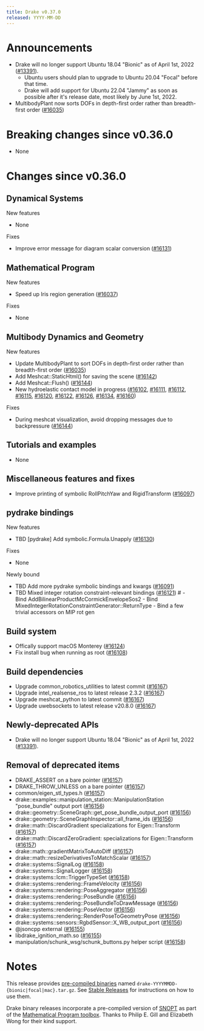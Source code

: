```yaml
---
title: Drake v0.37.0
released: YYYY-MM-DD
---
```


# Announcements

* Drake will no longer support Ubuntu 18.04 "Bionic" as of April 1st, 2022
  ([#13391][_#13391]).
  * Ubuntu users should plan to upgrade to Ubuntu 20.04 "Focal" before that
    time.
  * Drake will add support for Ubuntu 22.04 "Jammy" as soon as possible
    after it's release date, most likely by June 1st, 2022.
* MultibodyPlant now sorts DOFs in depth-first order rather than breadth-first order ([#16035][_#16035])

# Breaking changes since v0.36.0

* None

# Changes since v0.36.0

## Dynamical Systems

<!-- <relnotes for systems go here> -->

New features

* None

Fixes

* Improve error message for diagram scalar conversion ([#16131][_#16131])

## Mathematical Program

<!-- <relnotes for solvers go here> -->

New features

* Speed up Iris region generation ([#16037][_#16037])

Fixes

* None

## Multibody Dynamics and Geometry

<!-- <relnotes for geometry,multibody go here> -->

New features

* Update MultibodyPlant to sort DOFs in depth-first order rather than breadth-first order ([#16035][_#16035])
* Add Meshcat::StaticHtml() for saving the scene ([#16142][_#16142])
* Add Meshcat::Flush() ([#16144][_#16144])
* New hydroelastic contact model in progress ([#16102][_#16102], [#16111][_#16111], [#16112][_#16112], [#16115][_#16115], [#16120][_#16120], [#16122][_#16122], [#16126][_#16126], [#16134][_#16134], [#16160][_#16160])

Fixes

* During meshcat visualization, avoid dropping messages due to backpressure ([#16144][_#16144])

## Tutorials and examples

<!-- <relnotes for examples,tutorials go here> -->

* None

## Miscellaneous features and fixes

<!-- <relnotes for common,math,lcm,lcmtypes,manipulation,perception go here> -->

* Improve printing of symbolic RollPitchYaw and RigidTransform ([#16097][_#16097])

## pydrake bindings

<!-- <relnotes for bindings go here> -->

New features

* TBD [pydrake] Add symbolic.Formula.Unapply ([#16130][_#16130])

Fixes

* None

Newly bound

* TBD Add more pydrake symbolic bindings and kwargs ([#16091][_#16091])
* TBD Mixed integer rotation constraint-relevant bindings ([#16121][_#16121])  # - Bind AddBilinearProductMcCormickEnvelopeSos2 - Bind MixedIntegerRotationConstraintGenerator::ReturnType - Bind a few trivial accessors on MIP rot gen

## Build system

<!-- <relnotes for cmake,doc,setup,third_party,tools go here> -->

* Offically support macOS Monterey ([#16124][_#16124])
* Fix install bug when running as root ([#16108][_#16108])

## Build dependencies

<!-- Manually relocate any "Upgrade foo_external to latest" lines to here, -->
<!-- and then sort them alphabetically. -->

* Upgrade common_robotics_utilities to latest commit ([#16167][_#16167])
* Upgrade intel_realsense_ros to latest release 2.3.2 ([#16167][_#16167])
* Upgrade meshcat_python to latest commit ([#16167][_#16167])
* Upgrade uwebsockets to latest release v20.8.0 ([#16167][_#16167])

## Newly-deprecated APIs

* Drake will no longer support Ubuntu 18.04 "Bionic" as of April 1st, 2022 ([#13391][_#13391]).

## Removal of deprecated items

* DRAKE_ASSERT on a bare pointer ([#16157][_#16157])
* DRAKE_THROW_UNLESS on a bare pointer ([#16157][_#16157])
* common/eigen_stl_types.h ([#16157][_#16157])
* drake::examples::manipulation_station::ManipulationStation "pose_bundle" output port ([#16156][_#16156])
* drake::geometry::SceneGraph::get_pose_bundle_output_port ([#16156][_#16156])
* drake::geometry::SceneGraphInspector::all_frame_ids ([#16156][_#16156])
* drake::math::DiscardGradient specializations for Eigen::Transform ([#16157][_#16157])
* drake::math::DiscardZeroGradient: specializations for Eigen::Transform ([#16157][_#16157])
* drake::math::gradientMatrixToAutoDiff ([#16157][_#16157])
* drake::math::resizeDerivativesToMatchScalar ([#16157][_#16157])
* drake::systems::SignalLog ([#16158][_#16158])
* drake::systems::SignalLogger ([#16158][_#16158])
* drake::systems::lcm::TriggerTypeSet ([#16158][_#16158])
* drake::systems::rendering::FrameVelocity ([#16156][_#16156])
* drake::systems::rendering::PoseAggregator ([#16156][_#16156])
* drake::systems::rendering::PoseBundle ([#16156][_#16156])
* drake::systems::rendering::PoseBundleToDrawMessage ([#16156][_#16156])
* drake::systems::rendering::PoseVector ([#16156][_#16156])
* drake::systems::rendering::RenderPoseToGeometryPose ([#16156][_#16156])
* drake::systems::sensors::RgbdSensor::X_WB_output_port ([#16156][_#16156])
* @jsoncpp external ([#16155][_#16155])
* libdrake_ignition_math.so ([#16155][_#16155])
* manipulation/schunk_wsg/schunk_buttons.py helper script ([#16158][_#16158])

# Notes

This release provides [pre-compiled binaries](https://github.com/RobotLocomotion/drake/releases/tag/v0.37.0) named
``drake-YYYYMMDD-{bionic|focal|mac}.tar.gz``. See [Stable Releases](/from_binary.html#stable-releases) for instructions on how to use them.

Drake binary releases incorporate a pre-compiled version of [SNOPT](https://ccom.ucsd.edu/~optimizers/solvers/snopt/) as part of the
[Mathematical Program toolbox](https://drake.mit.edu/doxygen_cxx/group__solvers.html). Thanks to
Philip E. Gill and Elizabeth Wong for their kind support.

<!-- <begin issue links> -->
[_#13391]: https://github.com/RobotLocomotion/drake/pull/13391
[_#16035]: https://github.com/RobotLocomotion/drake/pull/16035
[_#16037]: https://github.com/RobotLocomotion/drake/pull/16037
[_#16091]: https://github.com/RobotLocomotion/drake/pull/16091
[_#16097]: https://github.com/RobotLocomotion/drake/pull/16097
[_#16102]: https://github.com/RobotLocomotion/drake/pull/16102
[_#16108]: https://github.com/RobotLocomotion/drake/pull/16108
[_#16111]: https://github.com/RobotLocomotion/drake/pull/16111
[_#16112]: https://github.com/RobotLocomotion/drake/pull/16112
[_#16115]: https://github.com/RobotLocomotion/drake/pull/16115
[_#16120]: https://github.com/RobotLocomotion/drake/pull/16120
[_#16121]: https://github.com/RobotLocomotion/drake/pull/16121
[_#16122]: https://github.com/RobotLocomotion/drake/pull/16122
[_#16124]: https://github.com/RobotLocomotion/drake/pull/16124
[_#16126]: https://github.com/RobotLocomotion/drake/pull/16126
[_#16130]: https://github.com/RobotLocomotion/drake/pull/16130
[_#16131]: https://github.com/RobotLocomotion/drake/pull/16131
[_#16134]: https://github.com/RobotLocomotion/drake/pull/16134
[_#16142]: https://github.com/RobotLocomotion/drake/pull/16142
[_#16144]: https://github.com/RobotLocomotion/drake/pull/16144
[_#16155]: https://github.com/RobotLocomotion/drake/pull/16155
[_#16156]: https://github.com/RobotLocomotion/drake/pull/16156
[_#16157]: https://github.com/RobotLocomotion/drake/pull/16157
[_#16158]: https://github.com/RobotLocomotion/drake/pull/16158
[_#16160]: https://github.com/RobotLocomotion/drake/pull/16160
[_#16161]: https://github.com/RobotLocomotion/drake/pull/16161
[_#16167]: https://github.com/RobotLocomotion/drake/pull/16167
<!-- <end issue links> -->

<!--
  Current oldest_commit ab9b236d0dba0d87ddd25fc3c1ede143024a8c55 (exclusive).
  Current newest_commit cfd90f9e9e2ed0e29e07b97fb152be0f0c61ec8e (inclusive).
-->
